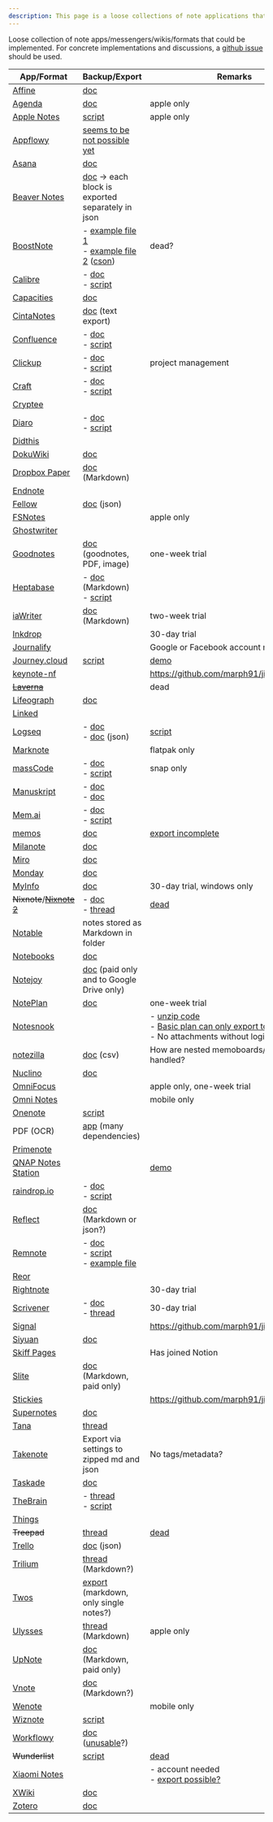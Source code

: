 ```yaml
---
description: This page is a loose collections of note applications that aren't supported by Jimmy, yet.
---
```


Loose collection of note apps/messengers/wikis/formats that could be implemented. For concrete implementations and discussions, a [github issue](https://github.com/marph91/jimmy/issues) should be used.

| App/Format | Backup/Export | Remarks |
| --- | --- | --- |
| [Affine](https://github.com/toeverything/AFFiNE) | [doc](https://docs.affine.pro/docs/settings) |     |
| [Agenda](https://agenda.com/) | [doc](https://agenda.community/t/sharing-import-export-and-printing/56) | apple only |
| [Apple Notes](https://www.icloud.com/notes) | [script](https://github.com/mattrose/AppleNotes2Joplin) | apple only |
| [Appflowy](https://appflowy.io/) | [seems to be not possible yet](https://github.com/AppFlowy-IO/AppFlowy/issues/4387) |     |
| [Asana](https://asana.com/) | [doc](https://help.taskade.com/en/articles/8958607-import-from-asana) |     |
| [Beaver Notes](https://beavernotes.com/) | [doc](https://beaver-notes.github.io/Beaver-Docs/docs/user-docs/Beaver%20Notes/Getting%20Around) → each block is exported separately in json |     |
| [BoostNote](https://boostnote.io/) | - [example file 1](https://github.com/bitoffdev/sovereign-note/tree/main/tests/resources/example-boostnote-collection) <br>- [example file 2](https://github.com/notable/dumper/tree/80b2ccbe4a3a70e57d269d789126375506ba504e/test/source/boostnote) ([cson](https://pypi.org/project/cson/)) | dead? |
| [Calibre](https://calibre-ebook.com/) | - [doc](https://manual.calibre-ebook.com/en/faq.html#how-do-i-move-my-calibre-data-from-one-computer-to-another) <br>- [script](https://github.com/Mick2nd/Calibre-Import) |     |
| [Capacities](https://capacities.io/) | [doc](https://docs.capacities.io/reference/export#export) |     |
| [CintaNotes](http://cintanotes.com/) | [doc](http://cintanotes.com/help/#export) (text export) |     |
| [Confluence](https://www.atlassian.com/software/confluence) | - [doc](https://support.atlassian.com/confluence-cloud/docs/export-content-to-word-pdf-html-and-xml/#Export-a-space) <br>- [script](https://github.com/KkEi34/confluence-to-obsidian-plugin) |     |
| [Clickup](https://clickup.com/) | - [doc](https://help.clickup.com/hc/en-us/articles/6310551109527-Task-data-export) <br>- [script](https://github.com/jordanbates/clickup_to_joplin) | project management |
| [Craft](https://www.craft.do/) | - [doc](https://support.craft.do/hc/en-us/articles/4418134683665-Exporting-documents-from-Craft) <br>- [script](https://github.com/coofdy/craft-to-obsidian) |     |
| [Cryptee](https://crypt.ee/) |     |     |
| [Diaro](https://diaroapp.com/) | - [doc](https://diaroapp.com/faq/how-do-i-backup-my-data-2/) <br>- [script](https://forum.obsidian.md/t/meta-migration-workflows/15252/46) |     |
| [Didthis](https://didthis.app/) |     |     |
| [DokuWiki](https://www.dokuwiki.org/) | [doc](https://www.dokuwiki.org/faq:backup) |     |
| [Dropbox Paper](https://paper.dropbox.com/) | [doc](https://help.dropbox.com/de-de/view-edit/paper-export-docs) (Markdown) |     |
| [Endnote](https://web.endnote.com/) |     |     |
| [Fellow](https://fellow.app/) | [doc](https://help.fellow.app/en/articles/5451749-how-to-export-personal-data) (json) |     |
| [FSNotes](https://fsnot.es/) |     | apple only |
| [Ghostwriter](https://kde.github.io/ghostwriter/) |     |     |
| [Goodnotes](https://www.goodnotes.com/) | [doc](https://support.goodnotes.com/hc/en-us/articles/7353742824975-Export-documents-or-pages#export-documents-or-pages-0-0) (goodnotes, PDF, image) | one-week trial |
| [Heptabase](https://heptabase.com/) | - [doc](https://wiki.heptabase.com/how-sustainable-is-heptabase) (Markdown) <br>- [script](https://github.com/link-ding/Heptabase-Export) |     |
| [iaWriter](https://ia.net/writer) | [doc](https://ia.net/writer/support/preview/export-share-print) (Markdown) | two-week trial |
| [Inkdrop](https://www.inkdrop.app/) |     | 30-day trial |
| [Journalify](https://www.journalify.com/) |     | Google or Facebook account needed |
| [Journey.cloud](https://journey.cloud/) | [script](https://github.com/davep/journey2md) | [demo](https://journey.cloud/app/timeline) |
| [keynote-nf](https://github.com/dpradov/keynote-nf) |     | <https://github.com/marph91/jimmy/issues/3> |
| [~~Laverna~~](https://laverna.cc/) |     | dead |
| [Lifeograph](https://sourceforge.net/projects/lifeograph/) | [doc](https://lifeograph.sourceforge.net/doku.php) |     |
| [Linked](https://github.com/lostdesign/linked) |     |     |
| [Logseq](https://logseq.com/) | - [doc](https://help.taskade.com/en/articles/8958600-import-from-logseq) <br>- [doc](https://randomgeekery.org/post/2022/03/logseq-export-formats/) (json) | [script](https://github.com/NishantTharani/LogSeqToObsidian) |
| [Marknote](https://apps.kde.org/de/marknote/) |     | flatpak only |
| [massCode](https://masscode.io/) | - [doc](https://masscode.io/documentation/essentials/storage.html) <br>- [script](https://discourse.joplinapp.org/t/masscode2md/38607) | snap only |
| [Manuskript](https://www.theologeek.ch/manuskript/) | - [doc](https://www.theologeek.ch/manuskript/2016/03/31/open-plain-text-file-format/) <br>- [doc](https://github.com/olivierkes/manuskript/wiki/Import-and-Export-capabilities) |     |
| [Mem.ai](https://get.mem.ai/) | - [doc](https://support.mem.ai/article/73-exporting-your-mems) <br>- [script](https://github.com/jack-song/MigrateMem) |     |
| [memos](https://github.com/usememos/memos) | [doc](https://github.com/usememos/memos/pull/2854) | [export incomplete](https://github.com/usememos/memos/issues/3295) |
| [Milanote](https://milanote.com/) | [doc](https://help.milanote.com/en/articles/111395-exporting-your-work) |     |
| [Miro](https://miro.com/) | [doc](https://help.taskade.com/en/articles/8958608-import-from-miro) |     |
| [Monday](https://monday.com/) | [doc](https://help.taskade.com/en/articles/8958596-import-from-monday) |     |
| [MyInfo](https://www.myinfoapp.com/) | [doc](https://www.myinfoapp.com/features) | 30-day trial, windows only |
| ~~Nixnote~~/[~~Nixnote 2~~](https://github.com/baumgarr/Nixnote2) | - [doc](https://github.com/baumgarr/nixnote2/issues/483) <br>- [thread](https://discourse.joplinapp.org/t/import-from-nixnote/183/7) | [dead](https://github.com/robert7/nixnote2/issues/181) |
| [Notable](https://notable.app/) | notes stored as Markdown in folder |     |
| [Notebooks](https://www.notebooksapp.com/) | [doc](https://www.notebooksapp.com/ios/backup/) |     |
| [Notejoy](https://notejoy.com/) | [doc](https://notejoy.com/help/export-notes) (paid only and to Google Drive only) |     |
| [NotePlan](https://noteplan.co/) | [doc](https://help.noteplan.co/article/32-how-to-make-a-backup-of-my-notes) | one-week trial |
| [Notesnook](https://notesnook.com/) |     | - [unzip code](https://github.com/streetwriters/notesnook/blob/1f0fc83a7c5694eeda17dc70f35d69ca0df26bf2/apps/web/src/utils/compressor.ts#L44-L55) <br>- [Basic plan can only export to text](https://notesnook.com/pricing/) <br>- No attachments without login |
| [notezilla](https://www.conceptworld.com/Notezilla) | [doc](https://www.conceptworld.com/Notezilla) (csv) | How are nested memoboards/notebooks handled? |
| [Nuclino](https://www.nuclino.com/) | [doc](https://help.nuclino.com/fb60e6f6-export-a-workspace) |     |
| [OmniFocus](https://www.omnigroup.com/omnifocus) |     | apple only, one-week trial |
| [Omni Notes](https://omninotes.app/) |     | mobile only |
| [Onenote](https://www.onenote.com/) | [script](https://github.com/Ben-Gillman/onenote_to_markdown) |     |
| PDF (OCR) | [app](https://github.com/VikParuchuri/marker) (many dependencies) |     |
| [Primenote](https://gitlab.com/william.belanger/primenote) |     |     |
| [QNAP Notes Station](https://www.qnap.com/de-de/software/notes-station) |     | [demo](https://www.qnap.com/de-de/live-demo) |
| [raindrop.io](https://raindrop.io/) | - [doc](https://help.raindrop.io/backups) <br>- [script](https://github.com/bobscott45/raindrop2enex) |     |
| [Reflect](https://reflect.app/) | [doc](https://reflect.academy/import-export-backups) (Markdown or json?) |     |
| [Remnote](https://www.remnote.com/) | - [doc](https://help.remnote.com/en/articles/7898019-exporting-notes#h_fffe55a9a8) <br>- [script](https://github.com/AnweshGangula/PKMigrator/tree/main/Remnote2Obsidian) <br>- [example file](https://github.com/AnweshGangula/PKMigrator/blob/main/Data/RemNote_Export_August_23rd_2021_Guest_json.zip) |     |
| [Reor](https://github.com/reorproject/reor) |     |     |
| [Rightnote](https://www.bauerapps.com/rightnote/) |     | 30-day trial |
| [Scrivener](https://www.literatureandlatte.com/scrivener/overview) | - [doc](https://www.literatureandlatte.com/how-to-export-scrivener-projects-and-why-you-might-want-to) <br>- [thread](https://github.com/obsidianmd/obsidian-importer/issues/30) | 30-day trial |
| [Signal](https://signal.org/de/) |     | <https://github.com/marph91/jimmy/issues/8> |
| [Siyuan](https://github.com/siyuan-note/siyuan) | [doc](https://github.com/siyuan-note/siyuan?tab=readme-ov-file#does-it-support-data-synchronization-through-a-third-party-sync-disk) |     |
| [Skiff Pages](https://skiff.com/pages) |     | Has joined Notion |
| [Slite](https://slite.com/) | [doc](https://slite.slite.page/p/GB20MuMNuUTvwM/Backing-Up-Your-Data) (Markdown, paid only) |     |
| [Stickies](https://www.zhornsoftware.co.uk/stickies/) |     | <https://github.com/marph91/jimmy/issues/4> |
| [Supernotes](https://supernotes.app/) | [doc](https://help.supernotes.app/en/articles/3068672-printing-exporting#h_f37e2930e4) |     |
| [Tana](https://tana.inc/) | [thread](https://www.reddit.com/r/TanaInc/comments/13jjiwi/comment/jkgca57/) |     |
| [Takenote](https://takenote.ai/) | Export via settings to zipped md and json | No tags/metadata? |
| [Taskade](https://www.taskade.com/) | [doc](https://help.taskade.com/en/collections/8400888-export) |     |
| [TheBrain](https://www.thebrain.com/) | - [thread](https://forums.thebrain.com/post/exporting-brain-possible-9725592) <br>- [script](https://github.com/sanderdatema/thebrain2markdown) |     |
| [Things](https://culturedcode.com/things/) |     |     |
| ~~Treepad~~ | [thread](https://discourse.joplinapp.org/t/how-can-i-export-html-notes-from-treepad/27554) | [dead](https://www.myinfoapp.com/blog/what-happened-to-treepad) |
| [Trello](https://trello.com/) | [doc](https://support.atlassian.com/trello/docs/exporting-data-from-trello/) (json) |     |
| [Trilium](https://github.com/zadam/trilium) | [thread](https://github.com/zadam/trilium/discussions/2827) (Markdown?) |     |
| [Twos](https://www.twosapp.com/) | [export](https://www.twosapp.com/export) (markdown, only single notes?) |     |
| [Ulysses](https://ulysses.app/) | [thread](https://github.com/obsidianmd/obsidian-importer/issues/18) (Markdown) | apple only |
| [UpNote](https://getupnote.com/) | [doc](https://medium.com/upnote/export-your-notes-3d8d6f7739d7) (Markdown, paid only) |     |
| [Vnote](https://github.com/vnotex/vnote) | [doc](https://app.vnote.fun/en_us/#!docs/Users/Export.md) (Markdown?) |     |
| [Wenote](https://play.google.com/store/apps/details?id=com.yocto.wenote) |     | mobile only |
| [Wiznote](https://www.wiz.cn/) | [script](https://github.com/scher000/wiz2joplin) |     |
| [Workflowy](https://workflowy.com/) | [doc](https://workflowy.com/learn/exporting/) ([unusable](https://www.reddit.com/r/Workflowy/comments/1czcchy/exporting_with_images/)?) |     |
| ~~Wunderlist~~ | [script](https://github.com/eschlot/Wunderlist2Joplin) | [dead](https://www.microsoft.com/en-us/microsoft-365/blog/2017/04/19/introducing-microsoft-to-do-now-available-in-preview/) |
| [Xiaomi Notes](https://i.mi.com/note/h5) |     | - account needed <br>- [export possible?](https://www.reddit.com/r/Xiaomi/comments/je76bz/is_there_any_way_to_export_all_your_notes_stored/) |
| [XWiki](https://www.xwiki.org/) | [doc](https://www.xwiki.org/xwiki/bin/view/Documentation/UserGuide/Features/Exports) |     |
| [Zotero](https://www.zotero.org/) | [doc](https://www.zotero.org/support/kb/exporting) |     |
